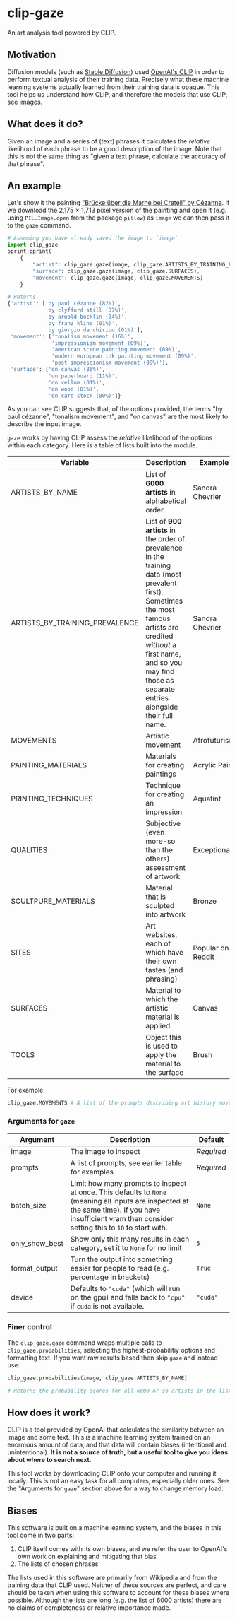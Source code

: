 # clip-gaze

An art analysis tool powered by CLIP.

## Motivation

Diffusion models (such as [Stable Diffusion](https://stability.ai/blog/stable-diffusion-public-release)) used [OpenAI's CLIP](https://openai.com/blog/clip/) in order to perform textual analysis of their training data.
Precisely what these machine learning systems actually learned from their training data is
opaque.
This tool helps us understand how CLIP, and therefore the models that use CLIP,
see images.

## What does it do?

Given an image and a series of (text) phrases it calculates the *relative* likelihood of each phrase to be a good description of the image.
Note that this is not the same thing as "given a text phrase, calculate the accuracy of that phrase".

## An example

Let's show it the painting ["Brücke über die Marne bei Creteil" by Cézanne](https://commons.wikimedia.org/wiki/File:Cezanne_bruecke-ueber-die-marne-bei-creteil.jpg).
If we download the 2,175 × 1,713 pixel version of the painting and open it (e.g. using `PIL.Image.open` from the package `pillow`) as `image` we can then pass it to the `gaze` command.

```python
# Assuming you have already saved the image to `image`
import clip_gaze
pprint.pprint(
    {
        "artist": clip_gaze.gaze(image, clip_gaze.ARTISTS_BY_TRAINING_PREVALENCE[:200]),
        "surface": clip_gaze.gaze(image, clip_gaze.SURFACES),
        "movement": clip_gaze.gaze(image, clip_gaze.MOVEMENTS)
    }

# Returns
{'artist': ['by paul cézanne (82%)',
            'by clyfford still (07%)',
            'by arnold böcklin (04%)',
            'by franz kline (01%)',
            'by giorgio de chirico (01%)'],
 'movement': ['tonalism movement (16%)',
              'impressionism movement (09%)',
              'american scene painting movement (09%)',
              'modern european ink painting movement (09%)',
              'post-impressionism movement (09%)'],
 'surface': ['on canvas (86%)',
             'on paperboard (11%)',
             'on vellum (01%)',
             'on wood (01%)',
             'on card stock (00%)']}
```

As you can see CLIP suggests that, of the options provided, the terms "by paul cézanne", "tonalism movement", and "on canvas" are the most likely to describe the input image.

`gaze` works by having CLIP assess the *relative* likelihood of the options within each category.
Here is a table of lists built into the module.

| Variable | Description | Example |
|----|----|----|
| ARTISTS_BY_NAME | List of **6000 artists** in alphabetical order. | Sandra Chevrier |
| ARTISTS_BY_TRAINING_PREVALENCE | List of **900 artists** in the order of prevalence in the training data (most prevalent first). Sometimes the most famous artists are credited *without* a first name, and so you may find those as separate entries alongside their full name. | Sandra Chevrier |
| MOVEMENTS | Artistic movement | Afrofuturism |
| PAINTING_MATERIALS | Materials for creating paintings | Acrylic Paint |
| PRINTING_TECHNIQUES | Technique for creating an impression | Aquatint |
| QUALITIES | Subjective (even more-so than the others) assessment of artwork | Exceptional |
| SCULTPURE_MATERIALS | Material that is sculpted into artwork | Bronze |
| SITES | Art websites, each of which have their own tastes (and phrasing) | Popular on Reddit |
| SURFACES | Material to which the artistic material is applied | Canvas |
| TOOLS | Object this is used to apply the material to the surface | Brush |

For example:

```python
clip_gaze.MOVEMENTS # A list of the prompts describing art history movements
```

### Arguments for `gaze`

| Argument | Description | Default |
|----|----|----|
| image | The image to inspect | *Required* |
| prompts | A list of prompts, see earlier table for examples | *Required* |
| batch_size | Limit how many prompts to inspect at once. This defaults to `None` (meaning all inputs are inspected at the same time). If you have insufficient vram then consider setting this to `10` to start with. | `None` |
| only_show_best | Show only this many results in each category, set it to `None` for no limit | `5` |
| format_output | Turn the output into something easier for people to read (e.g. percentage in brackets) | `True` |
| device | Defaults to `"cuda"` (which will run on the gpu) and falls back to `"cpu"` if `cuda` is not available. | `"cuda"` | 

### Finer control

The `clip_gaze.gaze` command wraps multiple calls to `clip_gaze.probabilities`, selecting the highest-probabilitiy options and formatting text.
If you want raw results based then skip `gaze` and instead use:

```python
clip_gaze.probabilities(image, clip_gaze.ARTISTS_BY_NAME)

# Returns the probability scores for all 6000 or so artists in the list
```

## How does it work?

CLIP is a tool provided by OpenAI that calculates the similarity between an image and some text.
This is a machine learning system trained on an enormous amount of data,
and that data will contain biases (intentional and unintentional).
**It is not a source of truth, but a useful tool to give you ideas about where to search next.**

This tool works by downloading CLIP onto your computer and running it locally.
This is not an easy task for all computers, especially older ones.
See the "Arguments for `gaze`" section above for a way to change memory load.

## Biases

This software is built on a machine learning system, and the biases in this tool come in two parts:

1. CLIP itself comes with its own biases, and we refer the user to OpenAI's own work on explaining and mitigating that bias
2. The lists of chosen phrases

The lists used in this software are primarily from Wikipedia and from the training data that CLIP used.
Neither of these sources are perfect, and care should be taken when using this software to account for these biases where possible.
Although the lists are long (e.g. the list of 6000 artists) there are no claims of completeness or relative importance made.
